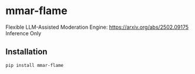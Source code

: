 # mmar-flame

Flexible LLM-Assisted Moderation Engine: https://arxiv.org/abs/2502.09175
Inference Only

## Installation

```bash
pip install mmar-flame
```
